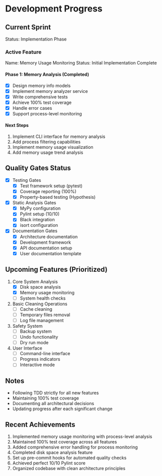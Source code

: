 # Development Progress

## Current Sprint
Status: Implementation Phase

### Active Feature
Name: Memory Usage Monitoring
Status: Initial Implementation Complete

#### Phase 1: Memory Analysis (Completed)
- [x] Design memory info models
- [x] Implement memory analyzer service
- [x] Write comprehensive tests
- [x] Achieve 100% test coverage
- [x] Handle error cases
- [x] Support process-level monitoring

#### Next Steps
1. Implement CLI interface for memory analysis
2. Add process filtering capabilities
3. Implement memory usage visualization
4. Add memory usage trend analysis

## Quality Gates Status
- [x] Testing Gates
  - [x] Test framework setup (pytest)
  - [x] Coverage reporting (100%)
  - [x] Property-based testing (Hypothesis)
  
- [x] Static Analysis Gates
  - [x] MyPy configuration
  - [x] Pylint setup (10/10)
  - [x] Black integration
  - [x] isort configuration
  
- [x] Documentation Gates
  - [x] Architecture documentation
  - [x] Development framework
  - [x] API documentation setup
  - [x] User documentation template

## Upcoming Features (Prioritized)
1. Core System Analysis
   - [x] Disk space analysis
   - [x] Memory usage monitoring
   - [ ] System health checks
   
2. Basic Cleaning Operations
   - [ ] Cache cleaning
   - [ ] Temporary files removal
   - [ ] Log file management

3. Safety System
   - [ ] Backup system
   - [ ] Undo functionality
   - [ ] Dry run mode

4. User Interface
   - [ ] Command-line interface
   - [ ] Progress indicators
   - [ ] Interactive mode

## Notes
- Following TDD strictly for all new features 
- Maintaining 100% test coverage 
- Documenting all architectural decisions 
- Updating progress after each significant change 

## Recent Achievements
1. Implemented memory usage monitoring with process-level analysis
2. Maintained 100% test coverage across all features
3. Added comprehensive error handling for process monitoring
4. Completed disk space analysis feature
5. Set up pre-commit hooks for automated quality checks
6. Achieved perfect 10/10 Pylint score
7. Organized codebase with clean architecture principles
